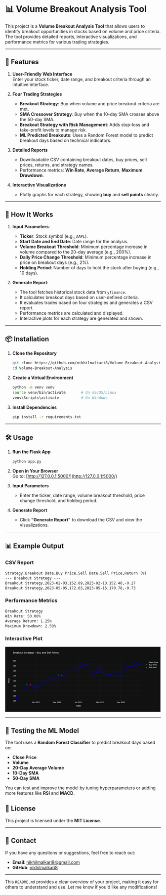 # 📊 **Volume Breakout Analysis Tool**

This project is a **Volume Breakout Analysis Tool** that allows users to identify breakout opportunities in stocks based on volume and price criteria. The tool provides detailed reports, interactive visualizations, and performance metrics for various trading strategies.

---

## 🚀 **Features**

1. **User-Friendly Web Interface**  
   Enter your stock ticker, date range, and breakout criteria through an intuitive interface.

2. **Four Trading Strategies**  
   - **Breakout Strategy**: Buy when volume and price breakout criteria are met.
   - **SMA Crossover Strategy**: Buy when the 10-day SMA crosses above the 50-day SMA.
   - **Breakout Strategy with Risk Management**: Adds stop-loss and take-profit levels to manage risk.
   - **ML Predicted Breakouts**: Uses a Random Forest model to predict breakout days based on technical indicators.

3. **Detailed Reports**  
   - Downloadable CSV containing breakout dates, buy prices, sell prices, returns, and strategy names.
   - Performance metrics: **Win Rate**, **Average Return**, **Maximum Drawdown**.

4. **Interactive Visualizations**  
   - Plotly graphs for each strategy, showing **buy** and **sell points** clearly.

---

## 🎯 **How It Works**

1. **Input Parameters**:  
   - **Ticker**: Stock symbol (e.g., `AAPL`).
   - **Start Date and End Date**: Date range for the analysis.
   - **Volume Breakout Threshold**: Minimum percentage increase in volume compared to the 20-day average (e.g., 200%).
   - **Daily Price Change Threshold**: Minimum percentage increase in price on breakout days (e.g., 2%).
   - **Holding Period**: Number of days to hold the stock after buying (e.g., 10 days).

2. **Generate Report**:  
   - The tool fetches historical stock data from `yfinance`.
   - It calculates breakout days based on user-defined criteria.
   - It evaluates trades based on four strategies and generates a CSV report.
   - Performance metrics are calculated and displayed.
   - Interactive plots for each strategy are generated and shown.

---

## 📦 **Installation**

1. **Clone the Repository**

   ```bash
   git clone https://github.com/nikhilmalkari8/Volume-Breakout-Analysis.git
   cd Volume-Breakout-Analysis
   ```

2. **Create a Virtual Environment**

   ```bash
   python -m venv venv
   source venv/bin/activate       # On macOS/Linux
   venv\Scripts\activate          # On Windows
   ```

3. **Install Dependencies**

   ```bash
   pip install -r requirements.txt
   ```

---

## 🛠️ **Usage**

1. **Run the Flask App**

   ```bash
   python app.py
   ```

2. **Open in Your Browser**  
   Go to: [http://127.0.0.1:5000/](http://127.0.0.1:5000/)

3. **Input Parameters**  
   - Enter the ticker, date range, volume breakout threshold, price change threshold, and holding period.

4. **Generate Report**  
   - Click **"Generate Report"** to download the CSV and view the visualizations.

---

## 📊 **Example Output**

### **CSV Report**

```csv
Strategy,Breakout Date,Buy Price,Sell Date,Sell Price,Return (%)
--- Breakout Strategy ---
Breakout Strategy,2023-02-03,152.89,2023-02-13,152.48,-0.27
Breakout Strategy,2023-05-05,172.03,2023-05-15,170.78,-0.73
```

### **Performance Metrics**

```
Breakout Strategy
Win Rate: 50.00%
Average Return: 1.25%
Maximum Drawdown: 2.50%
```

### **Interactive Plot**

![Example Plot](static/example.png)

---

## 🧪 **Testing the ML Model**

The tool uses a **Random Forest Classifier** to predict breakout days based on:

- **Close Price**
- **Volume**
- **20-Day Average Volume**
- **10-Day SMA**
- **50-Day SMA**

You can test and improve the model by tuning hyperparameters or adding more features like **RSI** and **MACD**.


## 📜 **License**

This project is licensed under the **MIT License**.

---

## 💬 **Contact**

If you have any questions or suggestions, feel free to reach out:

- **Email**: [nikhilmalkari8@gmail.com](mailto:nikhilmalkari8@gmail.com)  
- **GitHub**: [nikhilmalkari8](https://github.com/nikhilmalkari8)

---

This `README.md` provides a clear overview of your project, making it easy for others to understand and use. Let me know if you'd like any modifications!
